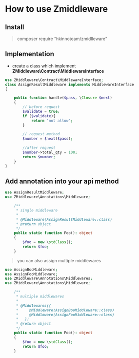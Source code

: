 # How to use Zmiddleware  

## Install  
> composer require "hkinnoteam/zmidlleware"  

## Implementation
* create a class which implement **ZMiddleware\Contract\MiddlewareInterface**
```php
use ZMiddleware\Contract\MiddlewareInterface;
class AssignResultMiddleware implements MiddlewareInterface
{

    public function handle($pass, \Closure $next)
    {
        // before request
        $validate = true;
        if ($validate){
            return 'not allow';
        }
        
        // request method
        $number = $next($pass);
        
        //after request
        $number->total_qty = 100;
        return $number;
    }
}
```
## Add annotation into your api method
```php
use AssignResultMiddleware;
use ZMiddleware\Annotations\Middleware;

    /**
     * single middleware
     * 
     * @Middleware(AssignResultMiddleware::class)
     * @return object
     */
    public static function Foo(): object
    {
        $foo = new \stdClass();
        return $foo;
    }
```
> you can also assign multiple middlewares  
```php
use AssignBooMiddleware;
use AssignFooMiddleware;
use ZMiddleware\Annotations\Middlewares;
use ZMiddleware\Annotations\Middleware;

    /**
     * multiple middlewares
     *
     * @Middlewares({
     *     @Middleware(AssignBooMiddleware::class)
     *     @Middleware(AssignFooMiddleware::class)
     *   })
     * @return object
     */
    public static function Foo(): object
    {
        $foo = new \stdClass();
        return $foo;
    }
```